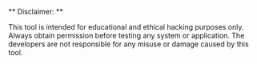 ** Disclaimer: **

This tool is intended for educational and ethical hacking purposes only. Always obtain permission before testing any system or application. The developers are not responsible for any misuse or damage caused by this tool.
